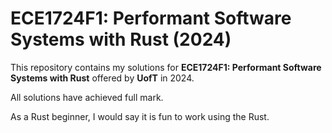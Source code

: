 # ECE1724F1: Performant Software Systems with Rust (2024)

This repository contains my solutions for **ECE1724F1: Performant Software Systems with Rust** offered by **UofT** in 2024. 

All solutions have achieved full mark.

As a Rust beginner, I would say it is fun to work using the Rust.
